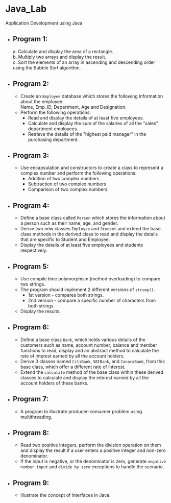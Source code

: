 # Java_Lab    
Application Development using Java   

* Program 1:   
  --  
  a. Calculate and display the area of a rectangle.   
  b. Multiply two arrays and display the result.   
  c. Sort the elements of an array in ascending and descending order using the Bubble Sort algorithm.   

* Program 2:   
  --  
  * Create an `Employee` database which stores the following information about the employee:   
    Name, Emp_ID, Department, Age and Designation.   
  * Perform the following operations:   
    * Read and display the details of at least five employees.
    * Calculate and display the sum of the salaries of all the "sales" department employees.
    * Retrieve the details of the "highest paid manager" in the purchasing department.

* Program 3:    
  --  
  * Use encapsulation and constructors to create a class to represent a complex number and perform the following operations:    
    * Addition of two complex numbers   
    * Subtraction of two complex numbers    
    * Comparison of two complex numbers   
   
* Program 4:    
  --   
  * Define a base class called `Person` which stores the information about a person such as their name, age, and gender.    
  * Derive two new classes `Employee` and `Student` and extend the base class methods in the derived class to read and display the details that are specific to Student and Employee.    
  * Display the details of at least five employees and students respectively.

* Program 5:
  --
  * Use compile time polymorphism (method overloading) to compare two strings.   
  * The program should implement 2 different versions of `strcmp()`.    
    * 1st version - compares both strings.   
    * 2nd version - compare a specific number of characters from both strings.    
  * Display the results.    

* Program 6:    
  --   
  * Define a base class `Bank`, which holds various details of the customers such as name, account number, balance and member functions to read, display and an abstract method to calculate the rate of interest earned by all the account holders.     
  * Derive 3 classes named `CitiBank`, `SBIBank`, and `CanaraBank`, from this base class, which offer a different rate of interest.
  * Extend the `calculate` method of the base class within these derived classes to calculate and display the interest earned by all the account holders of these banks.

* Program 7:   
  --   
  * A program to illustrate producer-consumer problem using multithreading.   
 
* Program 8:     
  --     
  * Read two positive integers, perform the division operation on them and display the result if a user enters a positive integer and non-zero denominator.       
  * If the input is negative, or the denominator is zero, generate `negative number input` and `divide by zero` exceptions to handle the scenario.    
 
* Program 9:   
  --   
  * Illustrate the concept of interfaces in Java.   

